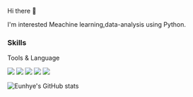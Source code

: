 Hi there 👋

I'm interested Meachine learning,data-analysis using Python.





### Skills
Tools & Language

<img src="https://img.shields.io/badge/Python-3766AB??style=flat&logo=Python&logoColor=white"/></a>
<img src="https://img.shields.io/badge/OpenCV-yellow?s?style=flat&logo=OpenCV&logoColor=white"/></a>
<img src="https://img.shields.io/badge/Java-green?s?style=flat&logo=Java&logoColor=white"/></a>
<img src="https://img.shields.io/badge/Tensorflow-lightgray?s?style=flat&logo=Tensorflow&logoColor=white"/></a>
<img src="https://img.shields.io/badge/C++-orange?s?style=flat&logo=appveyor&logoColor=white"/></a>


![Eunhye's GitHub stats](https://github-readme-stats.vercel.app/api?username=eunhyekoo&show_icons=true&theme=radical)

